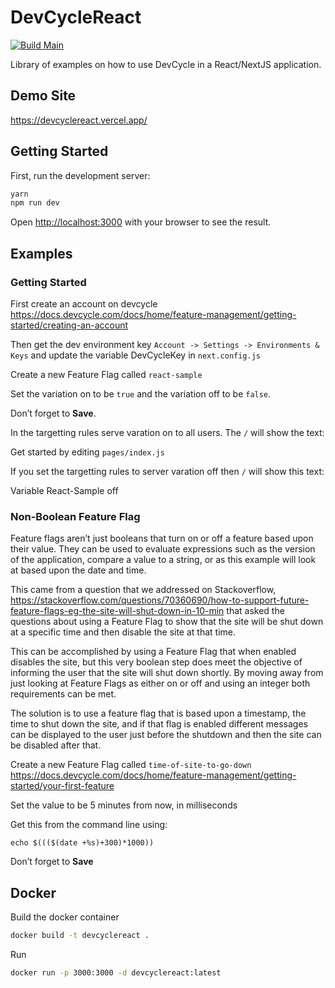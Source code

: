 # DevCycleReact

[![Build Main](https://github.com/markcallen/devcyclereact/actions/workflows/build-main.yml/badge.svg?branch=main)](https://github.com/markcallen/devcyclereact/actions/workflows/build-main.yml)

Library of examples on how to use DevCycle in a React/NextJS application.

## Demo Site

https://devcyclereact.vercel.app/

## Getting Started

First, run the development server:

```bash
yarn
npm run dev
```

Open [http://localhost:3000](http://localhost:3000) with your browser to see the
result.

## Examples

### Getting Started

First create an account on devcycle
https://docs.devcycle.com/docs/home/feature-management/getting-started/creating-an-account

Then get the dev environment key `Account -> Settings -> Environments & Keys`
and update the variable DevCycleKey in `next.config.js`

Create a new Feature Flag called `react-sample`

Set the variation on to be `true` and the variation off to be `false`.

Don’t forget to **Save**.

In the targetting rules serve varation on to all users. The `/` will show the
text:

Get started by editing `pages/index.js`

If you set the targetting rules to server varation off then `/` will show this
text:

Variable React-Sample off

### Non-Boolean Feature Flag

Feature flags aren’t just booleans that turn on or off a feature based upon
their value. They can be used to evaluate expressions such as the version of the
application, compare a value to a string, or as this example will look at based
upon the date and time.

This came from a question that we addressed on Stackoverflow,
https://stackoverflow.com/questions/70360690/how-to-support-future-feature-flags-eg-the-site-will-shut-down-in-10-min
that asked the questions about using a Feature Flag to show that the site will
be shut down at a specific time and then disable the site at that time.

This can be accomplished by using a Feature Flag that when enabled disables the
site, but this very boolean step does meet the objective of informing the user
that the site will shut down shortly. By moving away from just looking at
Feature Flags as either on or off and using an integer both requirements can be
met.

The solution is to use a feature flag that is based upon a timestamp, the time
to shut down the site, and if that flag is enabled different messages can be
displayed to the user just before the shutdown and then the site can be disabled
after that.

Create a new Feature Flag called `time-of-site-to-go-down`
https://docs.devcycle.com/docs/home/feature-management/getting-started/your-first-feature

Set the value to be 5 minutes from now, in milliseconds

Get this from the command line using:

```
echo $((($(date +%s)+300)*1000))
```

Don’t forget to **Save**

## Docker

Build the docker container

```bash
docker build -t devcyclereact .
```

Run

```bash
docker run -p 3000:3000 -d devcyclereact:latest
```
